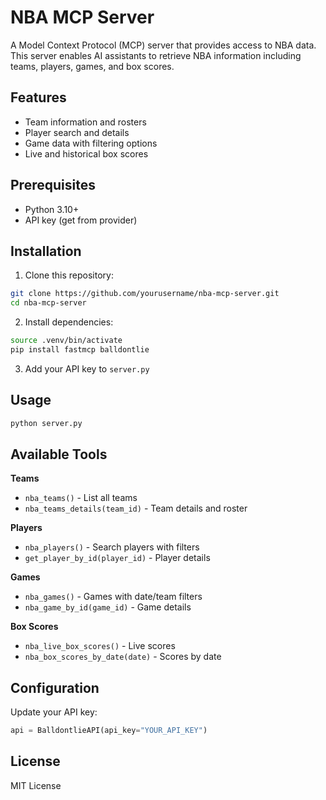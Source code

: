 # NBA MCP Server

A Model Context Protocol (MCP) server that provides access to NBA data. This server enables AI assistants to retrieve NBA information including teams, players, games, and box scores.

## Features

- Team information and rosters
- Player search and details
- Game data with filtering options
- Live and historical box scores

## Prerequisites

- Python 3.10+
- API key (get from provider)

## Installation

1. Clone this repository:
```bash
git clone https://github.com/yourusername/nba-mcp-server.git
cd nba-mcp-server
```

2. Install dependencies:
```bash
source .venv/bin/activate
pip install fastmcp balldontlie
```

3. Add your API key to `server.py`

## Usage

```bash
python server.py
```

## Available Tools

**Teams**
- `nba_teams()` - List all teams
- `nba_teams_details(team_id)` - Team details and roster

**Players**
- `nba_players()` - Search players with filters
- `get_player_by_id(player_id)` - Player details

**Games**
- `nba_games()` - Games with date/team filters
- `nba_game_by_id(game_id)` - Game details

**Box Scores**
- `nba_live_box_scores()` - Live scores
- `nba_box_scores_by_date(date)` - Scores by date

## Configuration

Update your API key:
```python
api = BalldontlieAPI(api_key="YOUR_API_KEY")
```

## License

MIT License
